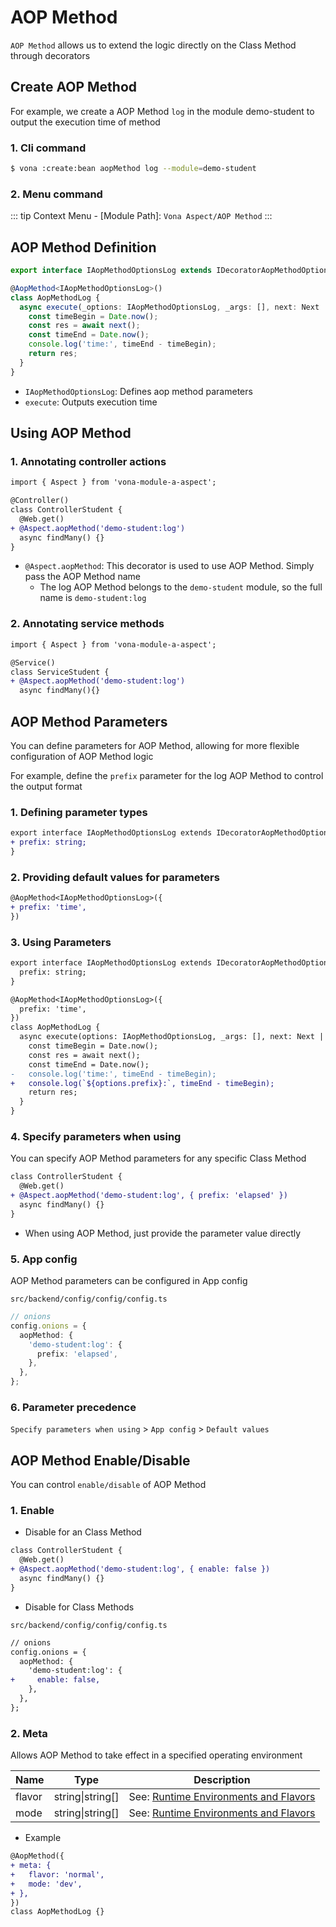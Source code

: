 # AOP Method

`AOP Method` allows us to extend the logic directly on the Class Method through decorators

## Create AOP Method

For example, we create a AOP Method `log` in the module demo-student to output the execution time of method

### 1. Cli command

``` bash
$ vona :create:bean aopMethod log --module=demo-student
```

### 2. Menu command

::: tip
Context Menu - [Module Path]: `Vona Aspect/AOP Method`
:::

## AOP Method Definition

``` typescript
export interface IAopMethodOptionsLog extends IDecoratorAopMethodOptions {}

@AopMethod<IAopMethodOptionsLog>()
class AopMethodLog {
  async execute(_options: IAopMethodOptionsLog, _args: [], next: Next | NextSync, _receiver: any, _prop: string): Promise<any> {
    const timeBegin = Date.now();
    const res = await next();
    const timeEnd = Date.now();
    console.log('time:', timeEnd - timeBegin);
    return res;
  }
}
```

- `IAopMethodOptionsLog`: Defines aop method parameters
- `execute`: Outputs execution time

## Using AOP Method

### 1. Annotating controller actions

``` diff
import { Aspect } from 'vona-module-a-aspect';

@Controller()
class ControllerStudent {
  @Web.get()
+ @Aspect.aopMethod('demo-student:log')
  async findMany() {}
}
```

- `@Aspect.aopMethod`: This decorator is used to use AOP Method. Simply pass the AOP Method name
  - The log AOP Method belongs to the `demo-student` module, so the full name is `demo-student:log`

### 2. Annotating service methods

``` diff
import { Aspect } from 'vona-module-a-aspect';

@Service()
class ServiceStudent {
+ @Aspect.aopMethod('demo-student:log')
  async findMany(){}
```

## AOP Method Parameters

You can define parameters for AOP Method, allowing for more flexible configuration of AOP Method logic

For example, define the `prefix` parameter for the log AOP Method to control the output format

### 1. Defining parameter types

``` diff
export interface IAopMethodOptionsLog extends IDecoratorAopMethodOptions {
+ prefix: string;
}
```

### 2. Providing default values ​​for parameters

``` diff
@AopMethod<IAopMethodOptionsLog>({
+ prefix: 'time',
})
```

### 3. Using Parameters

``` diff
export interface IAopMethodOptionsLog extends IDecoratorAopMethodOptions {
  prefix: string;
}

@AopMethod<IAopMethodOptionsLog>({
  prefix: 'time',
})
class AopMethodLog {
  async execute(options: IAopMethodOptionsLog, _args: [], next: Next | NextSync, _receiver: any, _prop: string): Promise<any> {
    const timeBegin = Date.now();
    const res = await next();
    const timeEnd = Date.now();
-   console.log('time:', timeEnd - timeBegin);
+   console.log(`${options.prefix}:`, timeEnd - timeBegin);
    return res;
  }
}
```

### 4. Specify parameters when using

You can specify AOP Method parameters for any specific Class Method

``` diff
class ControllerStudent {
  @Web.get()
+ @Aspect.aopMethod('demo-student:log', { prefix: 'elapsed' })
  async findMany() {}
}
```

- When using AOP Method, just provide the parameter value directly

### 5. App config

AOP Method parameters can be configured in App config

`src/backend/config/config/config.ts`

``` typescript
// onions
config.onions = {
  aopMethod: {
    'demo-student:log': {
      prefix: 'elapsed',
    },
  },
};
```

### 6. Parameter precedence

`Specify parameters when using` > `App config` > `Default values`

## AOP Method Enable/Disable

You can control `enable/disable` of AOP Method

### 1. Enable

* Disable for an Class Method

``` diff
class ControllerStudent {
  @Web.get()
+ @Aspect.aopMethod('demo-student:log', { enable: false })
  async findMany() {}
}
```

* Disable for Class Methods

`src/backend/config/config/config.ts`

``` diff
// onions
config.onions = {
  aopMethod: {
    'demo-student:log': {
+     enable: false,
    },
  },
};
```

### 2. Meta

Allows AOP Method to take effect in a specified operating environment

|Name|Type|Description|
|--|--|--|
|flavor|string\|string[]|See: [Runtime Environments and Flavors](../../techniques/mode-flavor/introduction.md)|
|mode|string\|string[]|See: [Runtime Environments and Flavors](../../techniques/mode-flavor/introduction.md)|

* Example

``` diff
@AopMethod({
+ meta: {
+   flavor: 'normal',
+   mode: 'dev',
+ },
})
class AopMethodLog {}
```
